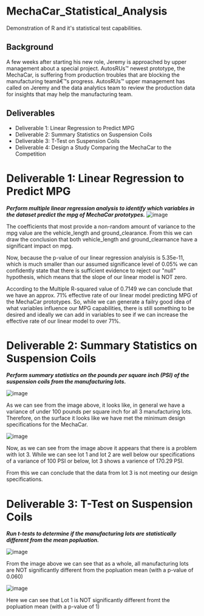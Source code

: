 # MechaCar_Statistical_Analysis
Demonstration of R and it's statistical test capabilities.

## Background
A few weeks after starting his new role, Jeremy is approached by upper management about a special project. AutosRUs™ newest prototype, the MechaCar, is suffering from production troubles that are blocking the manufacturing teamâ€™s progress. AutosRUs™ upper management has called on Jeremy and the data analytics team to review the production data for insights that may help the manufacturing team.

## Deliverables 

* Deliverable 1: Linear Regression to Predict MPG
* Deliverable 2: Summary Statistics on Suspension Coils
* Deliverable 3: T-Test on Suspension Coils
* Deliverable 4: Design a Study Comparing the MechaCar to the Competition


# Deliverable 1: Linear Regression to Predict MPG
***Perform multiple linear regression analysis to identify which variables in the dataset predict the mpg of MechaCar prototypes.***
![image](https://user-images.githubusercontent.com/93171738/159066030-97292117-8f9f-49bf-aad3-64308a49cf6c.png)

The coefficients that most provide a non-random amount of variance to the mpg value are the vehicle_length and ground_clearance. From this we can draw the conclusion that both vehicle_length and ground_clearnance have a significant impact on mpg. 
 
Now, because the p-value of our linear regression analyisis is 5.35e-11, which is much smaller than our assumed significance level of 0.05% we can confidently state that there is sufficient evidence to reject our "null" hypothesis, which means that the slope of our linear model is NOT zero. 

According to the Multiple R-squared value of 0.7149 we can conclude that we have an approx. 71% effective rate of our linear model predicting MPG of the MechaCar prototypes. So, while we can generate a failry good idea of what variables influence our MPG capabilities, there is still something to be desired and ideally we can add in variables to see if we can increase the effective rate of our linear model to over 71%. 

# Deliverable 2: Summary Statistics on Suspension Coils
***Perform summary statistics on the pounds per square inch (PSI) of the suspension coils from the manufacturing lots.***

![image](https://user-images.githubusercontent.com/93171738/159389678-4d57eca6-7033-40ad-9077-5ff2c2755c16.png)

As we can see from the image above, it looks like, in general we have a variance of under 100 pounds per square inch for all 3 manufacturing lots. Therefore, on the surface it looks like we have met the minimum design specifications for the MechaCar.

![image](https://user-images.githubusercontent.com/93171738/159548540-af9751c4-ab45-4d5e-a1ca-9540211677d4.png)

Now, as we can see from the image above it appears that there is a problem with lot 3. While we can see lot 1 and lot 2 are well below our specifications of a variance of 100 PSI or below, lot 3 shows a varience of 170.29 PSI. 

From this we can conclude that the data from lot 3 is not meeting our design specifications. 

# Deliverable 3: T-Test on Suspension Coils
***Run t-tests to determine if the manufacturing lots are statistically different from the mean popluation.***

![image](https://user-images.githubusercontent.com/93171738/159795311-88c6c992-2595-4d70-a0be-deb90aa0dade.png)

From the image above we can see that as a whole, all manufacturing lots are NOT significantly different from the popluation mean (with a p-value of 0.060)

![image](https://user-images.githubusercontent.com/93171738/159799353-b8c2a7a3-4dbc-48ff-ae78-922f3b7d8865.png)

Here we can see that Lot 1 is NOT significantly different fromt the popluation mean (with a p-value of 1)


